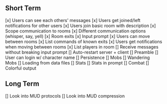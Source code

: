 ## Short Term
[x] Users can see each others' messages
[x] Users get joined/left notifications for other users
[x] Users join basic room with description
[x] Scope communication to rooms
[x] Different communication options (whisper, say, yell)
[x] Room exits
[x] Input prompt
[x] Users can move between rooms
[x] List commands of known exits
[x] Users get notifications when moving between rooms
[x] List players in room
[] Receive messages without breaking input prompt
[] Auto-restart server + client
[] Preamble
[] User can login w/ character name
[] Persistence
[] Mobs
[] Wandering Mobs
[] Loading from data files
[] Stats
[] Stats in prompt
[] Combat
[] Colorful output 

## Long Term
[] Look into MUD protocols
[] Look into MUD compression